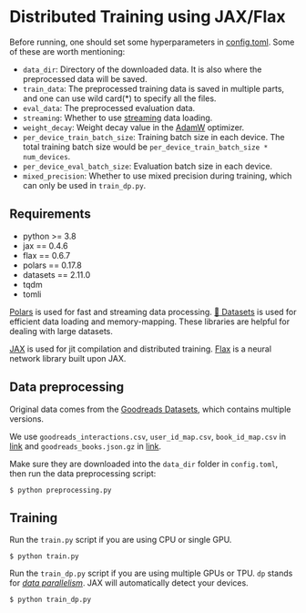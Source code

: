 # Distributed Training using JAX/Flax

Before running, one should set some hyperparameters in [config.toml](https://github.com/massquantity/tdfo/blob/main/jax-flax/config.toml). Some of these are worth mentioning:

+ `data_dir`: Directory of the downloaded data. It is also where the preprocessed data will be saved.
+ `train_data`: The preprocessed training data is saved in multiple parts, and one can use wild card(*) to specify all the files.
+ `eval_data`: The preprocessed evaluation data.
+ `streaming`: Whether to use [streaming](https://huggingface.co/docs/datasets/stream) data loading. 
+ `weight_decay`: Weight decay value in the [AdamW](https://www.tensorflow.org/api_docs/python/tf/keras/optimizers/AdamW) optimizer.
+ `per_device_train_batch_size`: Training batch size in each device. The total training batch size would be `per_device_train_batch_size * num_devices`.
+ `per_device_eval_batch_size`: Evaluation batch size in each device.
+ `mixed_precision`: Whether to use mixed precision during training, which can only be used in `train_dp.py`.



## Requirements

+ python >= 3.8
+ jax == 0.4.6
+ flax == 0.6.7
+ polars == 0.17.8
+ datasets == 2.11.0
+ tqdm
+ tomli

[Polars](https://github.com/pola-rs/polars) is used for fast and streaming data processing. [🤗 Datasets](https://github.com/huggingface/datasets) is used for efficient data loading and memory-mapping. These libraries are helpful for dealing with large datasets.

[JAX](https://github.com/google/jax) is used for jit compilation and distributed training. [Flax](https://github.com/google/flax) is a neural network library built upon JAX.



## Data preprocessing

Original data comes from the [Goodreads Datasets](https://github.com/MengtingWan/goodreads), which contains multiple versions.

We use `goodreads_interactions.csv`, `user_id_map.csv`, `book_id_map.csv` in [link](https://sites.google.com/eng.ucsd.edu/ucsdbookgraph/shelves) and `goodreads_books.json.gz` in [link](https://sites.google.com/eng.ucsd.edu/ucsdbookgraph/books).

Make sure they are downloaded into the `data_dir` folder in `config.toml`, then run the data preprocessing script:

```shell
$ python preprocessing.py
```



## Training

Run the `train.py` script if you are using CPU or single GPU.

```shell
$ python train.py
```

Run the `train_dp.py` script if you are using multiple GPUs or TPU. `dp` stands for [*data parallelism*](https://en.wikipedia.org/wiki/Data_parallelism). JAX will automatically detect your devices.

```shell
$ python train_dp.py
```

